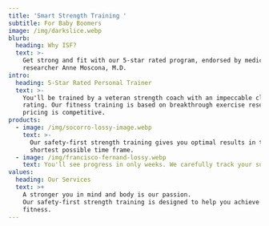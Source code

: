 ```yaml
---
title: 'Smart Strength Training '
subtitle: For Baby Boomers
image: /img/darkslice.webp
blurb:
  heading: Why ISF?
  text: >-
    Get strong and fit with our 5-star rated program, endorsed by medical
    researcher Anne Moscona, M.D. 
intro:
  heading: 5-Star Rated Personal Trainer
  text: >-
    You'll be trained by a veteran strength coach with an impeccable client
    rating. Our fitness training is based on breakthrough exercise research. Our
    pricing is competitive. 
products:
  - image: /img/socorro-lossy-image.webp
    text: >-
      Our safety-first strength training gives you optimal results in the
      shortest possible time frame.
  - image: /img/francisco-fernand-lossy.webp
    text: You'll see progress in only weeks. We carefully track your success.
values:
  heading: Our Services
  text: >+
    A stronger you in mind and body is our passion.
    Our safety-first strength training is designed to help you achieve optimal
    fitness.
---
```


